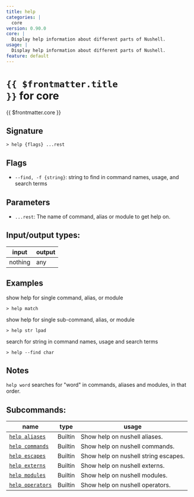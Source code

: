 ```yaml
---
title: help
categories: |
  core
version: 0.90.0
core: |
  Display help information about different parts of Nushell.
usage: |
  Display help information about different parts of Nushell.
feature: default
---
```


<!-- This file is automatically generated. Please edit the command in https://github.com/nushell/nushell instead. -->

# <code>{{ $frontmatter.title }}</code> for core

<div class='command-title'>{{ $frontmatter.core }}</div>

## Signature

`> help {flags} ...rest`

## Flags

- `--find, -f {string}`: string to find in command names, usage, and search terms

## Parameters

- `...rest`: The name of command, alias or module to get help on.

## Input/output types:

| input   | output |
| ------- | ------ |
| nothing | any    |

## Examples

show help for single command, alias, or module

```nu
> help match

```

show help for single sub-command, alias, or module

```nu
> help str lpad

```

search for string in command names, usage and search terms

```nu
> help --find char

```

## Notes

`help word` searches for "word" in commands, aliases and modules, in that order.

## Subcommands:

| name                                              | type    | usage                                |
| ------------------------------------------------- | ------- | ------------------------------------ |
| [`help aliases`](/commands/docs/help_aliases)     | Builtin | Show help on nushell aliases.        |
| [`help commands`](/commands/docs/help_commands)   | Builtin | Show help on nushell commands.       |
| [`help escapes`](/commands/docs/help_escapes)     | Builtin | Show help on nushell string escapes. |
| [`help externs`](/commands/docs/help_externs)     | Builtin | Show help on nushell externs.        |
| [`help modules`](/commands/docs/help_modules)     | Builtin | Show help on nushell modules.        |
| [`help operators`](/commands/docs/help_operators) | Builtin | Show help on nushell operators.      |

